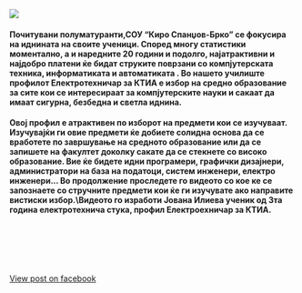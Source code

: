 ![](/News/19.png)

#### Почитувани полуматуранти,СОУ “Киро Спанџов-Брко” се фокусира на иднината на своите ученици. Според многу статистики моментално, а и наредните 20 години и подолго, најатрактивни и најдобро платени ќе бидат струките поврзани со компјутерската техника, информатиката  и автоматиката . Во нашето училиште профилот Електротехничар за  КТИА е избор на средно образование за сите кои се интересираат за компјутерските науки и сакаат да имаат сигурна, безбедна и светла иднина.  

#### Овој профил е атрактивен по изборот на предмети кои се изучуваат. Изучувајќи ги овие предмети ќе добиете солидна основа да се вработете по завршување на средното образование или да се запишете на факултет доколку сакате да се стекнете со високо образование. Вие ќе бидете идни програмери, графички дизајнери, администратори на база на податоци, систем инженери, електро инженери... Во продолжение проследете го видеото со кое ке се запознаете со стручните предмети кои ќе ги изучувате ако направите вистиски избор.\Видеото го изработи Јована Илиева  ученик од 3та година електротехнича стука, профил Електроехничар за КТИА.
\
\
\
\
\
[View post on facebook](https://www.facebook.com)